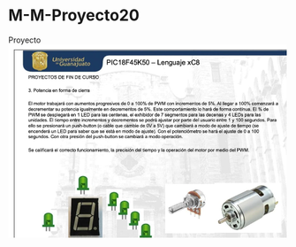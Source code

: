 # M-M-Proyecto20
Proyecto
![Simulatión Proteus](186480939_1119766008507507_5111966289149467769_n.png)
